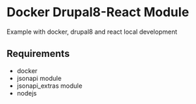 # Docker Drupal8-React Module
Example with docker, drupal8 and react local development

## Requirements
- docker
- jsonapi module
- jsonapi_extras module
- nodejs